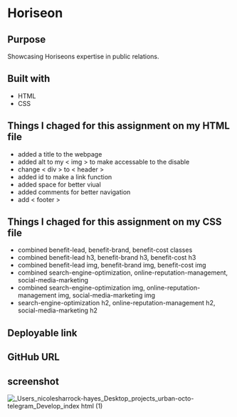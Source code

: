 # Horiseon

## Purpose 
Showcasing Horiseons expertise in public relations.

## Built with
* HTML
* CSS

## Things I chaged for this assignment on my HTML file
* added a title to the webpage 
* added alt to my < img > to make accessable to the disable 
* change < div > to < header >
* added id to make a link function
* added space for better viual 
* added comments for better navigation 
* add < footer >


## Things I chaged for this assignment on my CSS file
* combined benefit-lead, benefit-brand, benefit-cost classes 
* combined benefit-lead h3, benefit-brand h3, benefit-cost h3
* combined benefit-lead img, benefit-brand img, benefit-cost img
* combined search-engine-optimization, online-reputation-management, social-media-marketing
* combined search-engine-optimization img, online-reputation-management img, social-media-marketing img
* search-engine-optimization h2, online-reputation-management h2, social-media-marketing h2

## Deployable link 

## GitHub URL 

## screenshot 

![_Users_nicolesharrock-hayes_Desktop_projects_urban-octo-telegram_Develop_index html (1)](https://user-images.githubusercontent.com/97641313/155625649-20044f13-ed95-4216-af42-22dbab701200.png)


